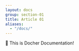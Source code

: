 ```yaml
---
layout: docs
group: section-01
title: Article 01
aliases:
  - "/docs/"
---
```


📖 This is Docher Documentation!
